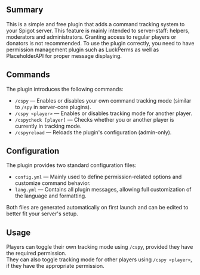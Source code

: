 ## Summary
This is a simple and free plugin that adds a command tracking system to your Spigot server. This feature is mainly intended to server-staff: helpers, moderators and administrators. Granting access to regular players or donators is not recommended. To use the plugin correctly, you need to have permission management plugin such as LuckPerms as well as PlaceholderAPI for proper message displaying.

## Commands
The plugin introduces the following commands:
- `/cspy` — Enables or disables your own command tracking mode (similar to `/spy` in server-core plugins).
- `/cspy <player>` — Enables or disables tracking mode for another player.
- `/cspycheck [player]` — Checks whether you or another player is currently in tracking mode.
- `/cspyreload` — Reloads the plugin's configuration (admin-only).

## Configuration
The plugin provides two standard configuration files:

- `config.yml` — Mainly used to define permission-related options and customize command behavior.
- `lang.yml` — Contains all plugin messages, allowing full customization of the language and formatting.

Both files are generated automatically on first launch and can be edited to better fit your server's setup.

## Usage
Players can toggle their own tracking mode using `/cspy`, provided they have the required permission.  
They can also toggle tracking mode for other players using `/cspy <player>`, if they have the appropriate permission.

